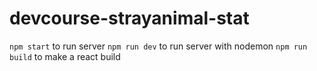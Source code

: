 # devcourse-strayanimal-stat

`npm start` to run server
`npm run dev` to run server with nodemon
`npm run build` to make a react build
